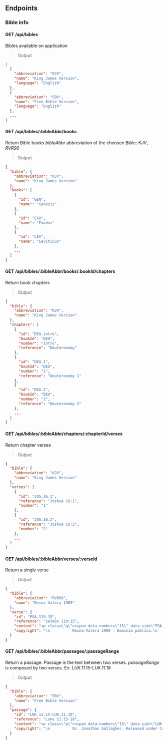 ## Endpoints

### Bible info
#### GET /api/bibles
Bibles available on application
> Output
```json
[
  {
    "abbreviation": "KJV",
    "name": "King James Version",
    "language": "English"
  },
  {
    "abbreviation": "FBV",
    "name": "Free Bible Version",
    "language": "English"
  },
  ...
]
```

#### GET /api/bibles/:bibleAbbr/books
Return Bible books
*bibleAbbr* abbreviation of the choosen Bible: *KJV*, *RVR90*
> Output
```json
{
  "bible": {
    "abbreviation": "KJV",
    "name": "King James Version"
  },
  "books": [
    {
      "id": "GEN",
      "name": "Genesis"
    },
    {
      "id": "EXO",
      "name": "Exodus"
    },
    {
      "id": "LEV",
      "name": "Leviticus"
    },
    ...
  ]
}
```

#### GET /api/bibles/:bibleAbbr/books/:bookId/chapters
Return book chapters
> Output
```json
{
  "bible": {
    "abbreviation": "KJV",
    "name": "King James Version"
  },
  "chapters": [
    {
      "id": "DEU.intro",
      "bookId": "DEU",
      "number": "intro",
      "reference": "Deuteronomy"
    },
    {
      "id": "DEU.1",
      "bookId": "DEU",
      "number": "1",
      "reference": "Deuteronomy 1"
    },
    {
      "id": "DEU.2",
      "bookId": "DEU",
      "number": "2",
      "reference": "Deuteronomy 2"
    },
    ...
  ]
}
```

#### GET /api/bibles/:bibleAbbr/chapters/:chapterId/verses
Return chapter verses
> Output
```json
{
  "bible": {
    "abbreviation": "KJV",
    "name": "King James Version"
  },
  "verses": [
    {
      "id": "JOS.16.1",
      "reference": "Joshua 16:1",
      "number": "1"
    },
    {
      "id": "JOS.16.2",
      "reference": "Joshua 16:2",
      "number": "2"
    },
    ...
  ]
}
```

#### GET /api/bibles/:bibleAbbr/verses/:verseId
Return a single verse
> Output
```json
{
  "bible": {
    "abbreviation": "RVR09",
    "name": "Reina Valera 1909"
  },
  "verse": {
    "id": "PSA.119.15",
    "reference": "Salmos 119:15",
    "content": "<p class=\"q\"><span data-number=\"15\" data-sid=\"PSA 119:15\" class=\"v\">15</span>En tus mandamientos meditaré,</p><p data-vid=\"PSA 119:15\" class=\"q\">Consideraré tus caminos.</p>",
    "copyright": "\n          Reina-Valera 1909 - Dominio público.\n          Fue realizada por Sociedades Bíblicas Unidas y publicada por primera vez en 1909.\n        "
  }
}
```

#### GET /api/bibles/:bibleAbbr/passages/:passageRange
Return a passage.
Passage is the text between two verses.
*passageRange* is composed by two verses. Ex: *LUK.11.15-LUK.11.18*
> Output
```json
{
  "bible": {
    "abbreviation": "FBV",
    "name": "Free Bible Version"
  },
  "passage": {
    "id": "LUK.11.15-LUK.11.18",
    "reference": "Luke 11:15-18",
    "content": "<p class=\"p\"><span data-number=\"15\" data-sid=\"LUK 11:15\" class=\"v\">15</span>But some of them said, “He is driving out demons using the power of Beelzebub, the ruler of demons.” <span data-number=\"16\" data-sid=\"LUK 11:16\" class=\"v\">16</span>Others were trying to test Jesus by demanding a miraculous sign from heaven.</p><p class=\"p\"><span data-number=\"17\" data-sid=\"LUK 11:17\" class=\"v\">17</span>Jesus knew what they were thinking and said, “Any kingdom divided against itself will collapse. A family divided against itself will fall. <span data-number=\"18\" data-sid=\"LUK 11:18\" class=\"v\">18</span>If Satan is divided against himself, how can his kingdom stand? You say that I cast out demons using the power of Beelzebub. </p>",
    "copyright": "\n          Dr. Jonathan Gallagher. Released under Creative Commons Attribution-ShareAlike 4.0 Unported License. Version 3.1 beta. For corrections send email to jonathangallagherfbv@gmail.com\n        "
  }
}
```

